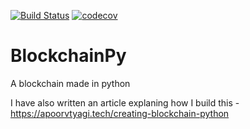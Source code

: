 [![Build Status](https://travis-ci.com/ApoorvTyagi/travis.svg?branch=main)](https://travis-ci.com/ApoorvTyagi/BlockchainPy)
[![codecov](https://codecov.io/gh/ApoorvTyagi/BlockchainPy/branch/main/graph/badge.svg)](https://codecov.io/gh/ApoorvTyagi/BlockchainPy)
# BlockchainPy
A blockchain made in python

I have also written an article explaning how I build this - https://apoorvtyagi.tech/creating-blockchain-python
